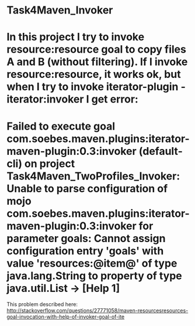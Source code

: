 Task4Maven_Invoker
==================
In this project I try to invoke resource:resource goal to copy files A and B (without filtering). If I invoke resource:resource, it works ok, but when I try to invoke iterator-plugin - iterator:invoker I get error:
==============================================================================
Failed to execute goal com.soebes.maven.plugins:iterator-maven-plugin:0.3:invoker (default-cli) on project Task4Maven_TwoProfiles_Invoker:
Unable to parse configuration of mojo com.soebes.maven.plugins:iterator-maven-plugin:0.3:invoker for parameter goals: Cannot assign configuration entry 'goals' with value 'resources:@item@' of type java.lang.String to property of type java.util.List -> [Help 1]
==============================================================================
This problem described here: http://stackoverflow.com/questions/27771058/maven-resourcesresources-goal-invocation-with-help-of-invoker-goal-of-ite

